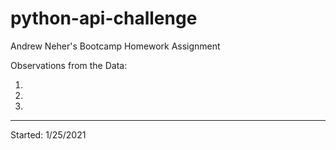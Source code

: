 # python-api-challenge
Andrew Neher's Bootcamp Homework Assignment

Observations from the Data:

1.

2.

3.

--------------

Started: 1/25/2021
